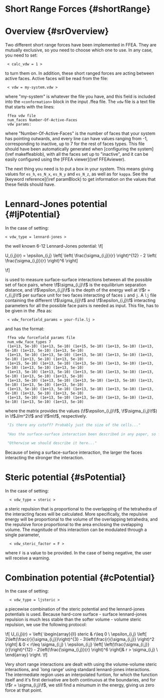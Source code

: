 

Short Range Forces {#shortRange}
================================



Overview {#srOverview}
======================


Two different short range forces have been implemented in FFEA. They are 
 mutually exclusive, so you need to choose which one to use. In any case, 
 you need to set:

     < calc_vdw = 1 > 

to turn them on. In addition, these short ranged forces are acting between 
 active faces. Active faces will be read from the file:

     < vdw = my-system.vdw >

where "my-system" is whatever the file you have, and this field is 
 included into the ` <conformation> ` block in the input .ffea file.
 The ` vdw ` file is a text file that starts with the lines:

     ffea vdw file
     num_faces Number-Of-Active-Faces
     vdw params:

where "Number-Of-Active-Faces" is the number of faces that your system has 
 pointing outwards, and every line can have values ranging from -1, 
 corresponding to inactive, up to 7 for the rest of faces types. 
 This file should have been automatically generated when
  [configuring the system](\ref makeffeablob), 
 with all the faces set up to "inactive", 
 and it can be easily configured using the [FFEA viewer](\ref FFEAviewer).

The next thing you need is to put a box in your system. This means giving values for
 ` es_h `, ` es_N_x `, ` es_N_y ` and ` es_N_z `, as well as for ` kappa `. See the
 [keyword reference](\ref paramBlock) to get information on the values that these
 fields should have. 


    




Lennard-Jones potential {#ljPotential}
======================================

In the case of setting:

    < vdw_type = lennard-jones > 

the well known 6-12 Lennard-Jones potential:
\f[

  U_{i,j}(r) = \epsilon_{i,j} \left[ \left( \frac{\sigma_{i,j}}{r} \right)^{12} - 2 \left( \frac{\sigma_{i,j}}{r} \right)^6 \right]

\f]

is used to measure surface-surface interactions between all the possible set of 
 face pairs, where \f$\sigma_{i,j}\f$ is the equilibrium separation distance, and 
 \f$\epsilon_{i,j}\f$ is the depth of the energy well at \f$r = r_{i,j}\f$ 
 per surface unit for two faces interacting of faces `i` and `j`. 
 A `lj` file containing the different \f$\sigma_{ij}\f$ and \f$\epsilon_{i,j}\f$ 
 interacting parameters for all the possible face pairs is needed as input. 
 This file, has to be given in the .ffea as:
   
     < vdw_forcefield_params = your-file.lj >

and has the format:


     ffea vdw forcefield params file
     num_vdw_face_types 7
     (1e+13, 5e-10) (1e+13, 5e-10) (1e+15, 5e-10) (1e+13, 5e-10) (1e+13, 5e-10) (1e+13, 5e-10) (1e+13, 5e-10)
     (1e+13, 5e-10) (1e+13, 5e-10) (1e+13, 5e-10) (1e+13, 5e-10) (1e+13, 5e-10) (1e+13, 5e-10) (1e+13, 5e-10)
     (1e+15, 5e-10) (1e+13, 5e-10) (1e+13, 5e-10) (1e+13, 5e-10) (1e+13, 5e-10) (1e+13, 5e-10) (1e+13, 5e-10)
     (1e+13, 5e-10) (1e+13, 5e-10) (1e+13, 5e-10) (1e+13, 5e-10) (1e+13, 5e-10) (1e+13, 5e-10) (1e+13, 5e-10)
     (1e+13, 5e-10) (1e+13, 5e-10) (1e+13, 5e-10) (1e+13, 5e-10) (1e+13, 5e-10) (1e+13, 5e-10) (1e+13, 5e-10)
     (1e+13, 5e-10) (1e+13, 5e-10) (1e+13, 5e-10) (1e+13, 5e-10) (1e+13, 5e-10) (1e+13, 5e-10) (1e+13, 5e-10)
     (1e+13, 5e-10) (1e+13, 5e-10) (1e+13, 5e-10) (1e+13, 5e-10) (1e+13, 5e-10) (1e+13, 5e-10) (1e+13, 5e-10)

where the matrix provides the values (\f$\epsilon_{i,j}\f$, \f$\sigma_{i,j}\f$) in 
  \f$J/m^2\f$ and \f$m\f$, respectively. 

 

```python 
 "Is there any cutoff? Probably just the size of the cells..."
 
 "Has the surface-surface interaction been described in any paper, so far?"

 "Otherwise we should describe it here..."
 ```

Because of being a surface-surface interaction, the larger the faces interacting 
 the stronger the interaction. 



Steric potential {#sPotential}
==============================
 In the case of setting:

      < vdw_type = steric >

 a steric repulsion that is proportional to the overlapping of the tetrahedra 
  of the interacting faces will be calculated. More specifically, the repulsive 
  energy will be proportional to the volume of the overlapping tetrahedra, and 
  the repulsive force proportional to the area enclosing the ovelapping volume. 
 The magnitude of this interaction can be modulated through a single parameter, 
  
      < vdw_steric_factor = F >

 where ` F ` is a value to be provided. In the case of being negative, the 
  user will receive a warning. 

Combination potential {#cPotential}
==============================
 In the case of setting:

      < vdw_type = ljsteric >

 a piecewise combination of the steric potential and the lennard-jones potentials is used.
  Because hard-core surface - surface lennard-jones repulsion is much less stable than the softer volume - volume
  steric repulsion, we use the following protocol:

\f[  U_{i,j}(r) = \left\{
\begin{array}{ll}
      steric & r\leq 0 \\
      \epsilon_{i,j} \left[ 2\left(\frac{r}{\sigma_{i,j}}\right)^{3} - 3\left(\frac{r}{\sigma_{i,j}} \right)^2 \right]  & 0 < r\leq \sigma_{i,j} \\
      \epsilon_{i,j} \left[ \left(\frac{\sigma_{i,j}}{r}\right)^{12} - 2\left(\frac{\sigma_{i,j}}{r} \right)^6 \right]& r > \sigma_{i,j} \\
\end{array} 
\right. \f]

 Very short range interactions are dealt with using the volume-volume steric interactions, and `long range' using standard 
  lennard-jones interactions. The intermediate region uses an interpolated funtion, for which the function itself and it's first derivative
  are both continuous at the boundaries, and for \f$r = \sigma_{i,j}\f$, we still find a minumum in the energy, giving us zero force
  at that point.
  

  



